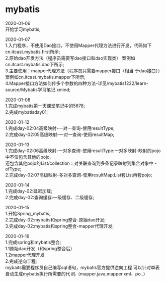 # mybatis  

2020-01-06   
            开始学习mybatis;  

2020-01-07  
	1.入门程序，不使用Dao接口，不使用Mapper代理方法进行开发，代码如下cn.itcast.mybatis.first所示;  
	2.原始dao开发方法（程序员需要写dao接口和dao实现类） 案例如cn.itcast.mybatis.dao下所示;  
	3.主要使用：mapper代理方法（程序员只需要mapper接口（相当 于dao接口））案例如cn.itcast.mybatis.mapper下所示;  
	4.Mapper接口方法如何传多个参数的四种方法-详见/mybatis1222/learn-source/Mybatis学习笔记.xmind;  
	
2020-01-08  
    1.完成mybatis第一天课堂笔记中的5678;  
	2.完成mybatisday01;  
	
2020-01-12    
	1.完成day-02:04高级映射-一对一查询-使用resultType;  
	2.完成day-02:05高级映射-一对一查询-使用resultMap;  
	
2020-01-13      
	1.完成day-02:06高级映射-一对多查询-使用resultType:一对多映射-映射的pojo中不仅包含其他的pojo,  
	还包含其他pojo的List/collection：对关联查询到多条记录映射到集合对象中 -ofType;   
	2.完成day-02:07高级映射-多对多查询-使用resultMap:List套List再套pojo;  
	
2020-01-14      
	1.完成day-02:延迟加载;  
	2.完成day-02:查询缓存:一级缓存、二级缓存;  
	
2020-01-15      
	1.开始Spring_mybatis;  
	2.完成day-02:mybatis和spring整合-原始dao开发;  
	3.完成day-02:mybatis和spring整合-mapper代理开发;  
	
2020-01-16      
	1.完成spring和mybatis整合;  
		1.1原始dao开发（和spring整合后）  
		1.2mapper代理开发  
	2.完成逆向工程;  
		mybaits需要程序员自己编写sql语句，mybatis官方提供逆向工程 可以针对单表自动生成mybatis执行所需要的代  	码（mapper.java,mapper.xml、po..）  